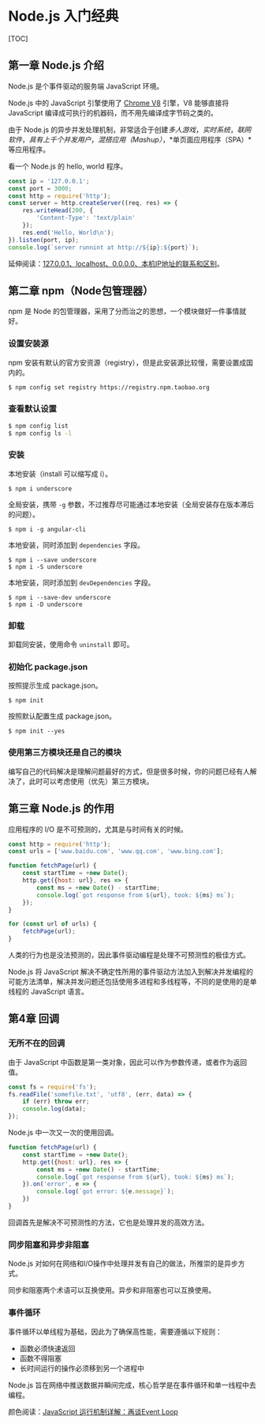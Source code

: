 # Node.js 入门经典

[TOC]

## 第一章 Node.js 介绍

Node.js 是个事件驱动的服务端 JavaScript 环境。

Node.js 中的 JavaScript 引擎使用了 [Chrome V8](https://en.wikipedia.org/wiki/Chrome_V8) 引擎，V8 能够直接将 JavaScript 编译成可执行的机器码，而不用先编译成字节码之类的。

由于 Node.js 的异步并发处理机制，非常适合于创建*多人游戏*，*实时系统*，*联网软件*，*具有上千个并发用户*，*混搭应用（Mashup）*，*单页面应用程序（SPA）*等应用程序。

看一个 Node.js 的 hello, world 程序。

```js
const ip = '127.0.0.1';
const port = 3000;
const http = require('http');
const server = http.createServer((req, res) => {
    res.writeHead(200, {
        'Content-Type': 'text/plain'
    });
    res.end('Hello, World\n');
}).listen(port, ip);
console.log(`server runnint at http://${ip}:${port}`);
```

延伸阅读：[127.0.0.1、localhost、0.0.0.0、本机IP地址的联系和区别](https://gist.github.com/zxhfighter/b9f4b4ef328cd8b433b0e9dc2f4af26d)。

## 第二章 npm（Node包管理器）

npm 是 Node 的包管理器，采用了分而治之的思想，一个模块做好一件事情就好。

### 设置安装源

npm 安装有默认的官方安资源（registry），但是此安装源比较慢，需要设置成国内的。

```bash
$ npm config set registry https://registry.npm.taobao.org
```

### 查看默认设置

```bash
$ npm config list
$ npm config ls -l
```

### 安装

本地安装（install 可以缩写成 i）。

```
$ npm i underscore
```

全局安装，携带 `-g` 参数，不过推荐尽可能通过本地安装（全局安装存在版本滞后的问题）。

```
$ npm i -g angular-cli
```

本地安装，同时添加到 `dependencies` 字段。

```
$ npm i --save underscore
$ npm i -S underscore
```

本地安装，同时添加到 `devDependencies` 字段。

```
$ npm i --save-dev underscore
$ npm i -D underscore
```

### 卸载

卸载同安装，使用命令 `uninstall` 即可。

### 初始化 package.json

按照提示生成 package.json。

```
$ npm init
```

按照默认配置生成 package.json。

```
$ npm init --yes
```

### 使用第三方模块还是自己的模块

编写自己的代码解决是理解问题最好的方式，但是很多时候，你的问题已经有人解决了，此时可以考虑使用（优先）第三方模块。

## 第三章 Node.js 的作用

应用程序的 I/O 是不可预测的，尤其是与时间有关的时候。

```js
const http = require('http');
const urls = ['www.baidu.com', 'www.qq.com', 'www.bing.com'];

function fetchPage(url) {
    const startTime = +new Date();
    http.get({host: url}, res => {
        const ms = +new Date() - startTime;
        console.log(`got response from ${url}, took: ${ms} ms`);
    });
}

for (const url of urls) {
    fetchPage(url);
}
```

人类的行为也是没法预测的，因此事件驱动编程是处理不可预测性的极佳方式。

Node.js 将 JavaScript 解决不确定性所用的事件驱动方法加入到解决并发编程的可能方法清单，解决并发问题还包括使用多进程和多线程等，不同的是使用的是单线程的 JavaScript 语言。

## 第4章 回调


### 无所不在的回调

由于 JavaScript 中函数是第一类对象，因此可以作为参数传递，或者作为返回值。

```js
const fs = require('fs');
fs.readFile('somefile.txt', 'utf8', (err, data) => {
    if (err) throw err;
    console.log(data);
});
```

Node.js 中一次又一次的使用回调。

```js
function fetchPage(url) {
    const startTime = +new Date();
    http.get({host: url}, res => {
        const ms = +new Date() - startTime;
        console.log(`got response from ${url}, took: ${ms} ms`);
    }).on('error', e => {
        console.log(`got error: ${e.message}`);
    })
}
```

回调首先是解决不可预测性的方法，它也是处理并发的高效方法。

### 同步阻塞和异步非阻塞

Node.js 对如何在网络和I/O操作中处理并发有自己的做法，所推崇的是异步方式。

同步和阻塞两个术语可以互换使用。异步和非阻塞也可以互换使用。

### 事件循环

事件循环以单线程为基础，因此为了确保高性能，需要遵循以下规则：

- 函数必须快速返回
- 函数不得阻塞
- 长时间运行的操作必须移到另一个进程中

Node.js 旨在网络中推送数据并瞬间完成，核心哲学是在事件循环和单一线程中去编程。

颜色阅读：[JavaScript 运行机制详解：再谈Event Loop
](http://www.ruanyifeng.com/blog/2014/10/event-loop.html)
